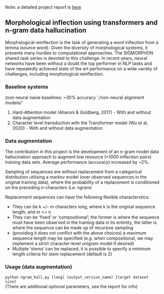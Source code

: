 Note: a detailed project report is [here](https://github.com/mwcoleman/nlp-morph-data-hallucination/raw/main/Report.pdf)

## Morphological inflection using transformers and n-gram data hallucination

Morphological reinflection is the task of generating a word inflection from a lemma (source word). Given the diversity of
morphological systems, it presents many hurdles to computational approaches. The SIGMORPHON shared task series is devoted
to this challenge. In recent years, neural networks have been without a doubt the top performer in NLP tasks and have repeatedly
achieved state of the art performance on a wide variety of challenges, including morphological reinflection.

### Baseline systems
(non neural naive baselines: ~30% accuracy './non-neural alignment models/'

1. Hard-Attention model (Aharoni & Goldberg, 2017) - With and without data augmentation
2. Character level transduction with the Transformer model (Wu et al, 2020) - With and without data augmentation

### Data augmentation

The contribution in this project is the development of an n-gram model data hallucination approach to augment low resource 
(<1000 inflection pairs) training data sets. Average performance (accuracy) increased by ~2%.

Sampling of sequences are without replacement from a categorical distribution utilising a markov model (over
observed sequences in the original training data), where the probability of a replacement is conditioned on the preceding
n-characters (i.e. ngram)

Replacement sequences can have the following flexible characterstics:
- They can be k +/- m characters long, where k is the original sequence length, and m <= n
- They can be ‘fixed’ or ‘compositional’; the former is where the sequence must have been observed in the training
data in its entirety, the latter is where the sequence can be made up of recursive sampling
- (providing it does not conflict with the above choices) a maximum sequence length may be specified (e.g. when
compositional, we may implement a strict character-level unigram model if desired)
- Multiple ‘stems’ can be replaced, it is possible to specify a minimum length criteria for stem replacement (default is 2)


### Usage (data augmentation)

`python ngram_hall.py [lang] [output_version_name] [target dataset size]`  
(There are additional optional parameters, see the report for info)
